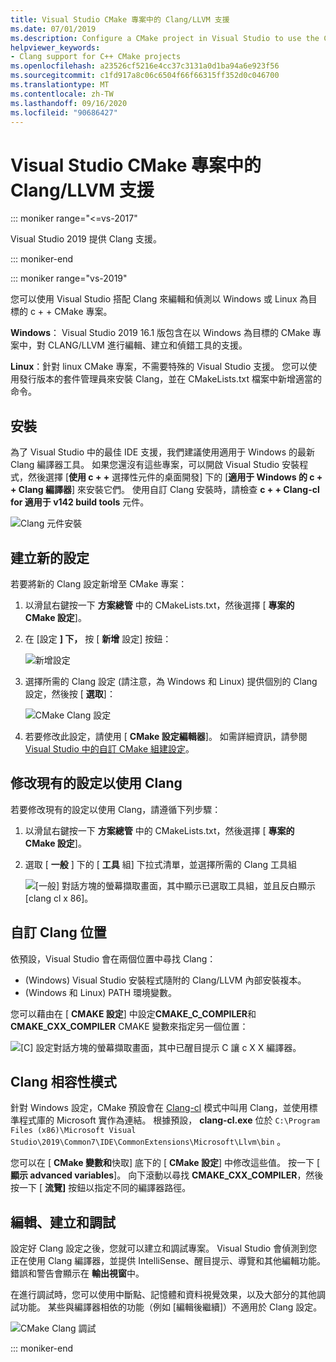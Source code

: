 ```yaml
---
title: Visual Studio CMake 專案中的 Clang/LLVM 支援
ms.date: 07/01/2019
ms.description: Configure a CMake project in Visual Studio to use the Clang/LLVM toolchain.
helpviewer_keywords:
- Clang support for C++ CMake projects
ms.openlocfilehash: a23526cf5216e4cc37c3131a0d1ba94a6e923f56
ms.sourcegitcommit: c1fd917a8c06c6504f66f66315ff352d0c046700
ms.translationtype: MT
ms.contentlocale: zh-TW
ms.lasthandoff: 09/16/2020
ms.locfileid: "90686427"
---
```

# <a name="clangllvm-support-in-visual-studio-cmake-projects"></a>Visual Studio CMake 專案中的 Clang/LLVM 支援

::: moniker range="<=vs-2017"

Visual Studio 2019 提供 Clang 支援。

::: moniker-end

::: moniker range="vs-2019"

您可以使用 Visual Studio 搭配 Clang 來編輯和偵測以 Windows 或 Linux 為目標的 c + + CMake 專案。

**Windows**： Visual Studio 2019 16.1 版包含在以 Windows 為目標的 CMake 專案中，對 CLANG/LLVM 進行編輯、建立和偵錯工具的支援。

**Linux**：針對 linux CMake 專案，不需要特殊的 Visual Studio 支援。 您可以使用發行版本的套件管理員來安裝 Clang，並在 CMakeLists.txt 檔案中新增適當的命令。

## <a name="install"></a>安裝

為了 Visual Studio 中的最佳 IDE 支援，我們建議使用適用于 Windows 的最新 Clang 編譯器工具。 如果您還沒有這些專案，可以開啟 Visual Studio 安裝程式，然後選擇 [**使用 c + +** 選擇性元件的桌面開發] 下的 [**適用于 Windows 的 c + + Clang 編譯器**] 來安裝它們。 使用自訂 Clang 安裝時，請檢查 **c + + Clang-cl for 適用于 v142 build tools** 元件。

![Clang 元件安裝](media/clang-install-vs2019.png)

## <a name="create-a-new-configuration"></a>建立新的設定

若要將新的 Clang 設定新增至 CMake 專案：

1. 以滑鼠右鍵按一下 **方案總管** 中的 CMakeLists.txt，然後選擇 [ **專案的 CMake 設定**]。

1. 在 [設定 **] 下，** 按 [ **新增** 設定] 按鈕：

   ![新增設定](media/cmake-add-config-icon.png)

1. 選擇所需的 Clang 設定 (請注意，為 Windows 和 Linux) 提供個別的 Clang 設定，然後按 [ **選取**]：

   ![CMake Clang 設定](media/cmake-clang-configuration.png)

1. 若要修改此設定，請使用 [ **CMake 設定編輯器**]。 如需詳細資訊，請參閱 [Visual Studio 中的自訂 CMake 組建設定](customize-cmake-settings.md)。

## <a name="modify-an-existing-configuration-to-use-clang"></a>修改現有的設定以使用 Clang

若要修改現有的設定以使用 Clang，請遵循下列步驟：

1. 以滑鼠右鍵按一下 **方案總管** 中的 CMakeLists.txt，然後選擇 [ **專案的 CMake 設定**]。

1. 選取 [ **一般** ] 下的 [ **工具** 組] 下拉式清單，並選擇所需的 Clang 工具組

   ![[一般] 對話方塊的螢幕擷取畫面，其中顯示已選取工具組，並且反白顯示 [clang cl x 86]。](media/cmake-clang-toolset.png)

## <a name="custom-clang-locations"></a>自訂 Clang 位置

依預設，Visual Studio 會在兩個位置中尋找 Clang：

-  (Windows) Visual Studio 安裝程式隨附的 Clang/LLVM 內部安裝複本。
-  (Windows 和 Linux) PATH 環境變數。

您可以藉由在 [ **CMAKE 設定**] 中設定**CMAKE_C_COMPILER**和**CMAKE_CXX_COMPILER** CMAKE 變數來指定另一個位置：

![[C] 設定對話方塊的螢幕擷取畫面，其中已醒目提示 C 讓 c X X 編譯器。](media/clang-location-cmake.png)

## <a name="clang-compatibility-modes"></a>Clang 相容性模式

針對 Windows 設定，CMake 預設會在 [Clang-cl](https://llvm.org/devmtg/2014-04/PDFs/Talks/clang-cl.pdf) 模式中叫用 Clang，並使用標準程式庫的 Microsoft 實作為連結。 根據預設， **clang-cl.exe** 位於 `C:\Program Files (x86)\Microsoft Visual Studio\2019\Common7\IDE\CommonExtensions\Microsoft\Llvm\bin` 。

您可以在 [ **CMake 變數和**快取] 底下的 [ **CMake 設定**] 中修改這些值。 按一下 [ **顯示 advanced variables**]。 向下滾動以尋找 **CMAKE_CXX_COMPILER**，然後按一下 [ **流覽]**  按鈕以指定不同的編譯器路徑。

## <a name="edit-build-and-debug"></a>編輯、建立和調試

設定好 Clang 設定之後，您就可以建立和調試專案。 Visual Studio 會偵測到您正在使用 Clang 編譯器，並提供 IntelliSense、醒目提示、導覽和其他編輯功能。 錯誤和警告會顯示在 **輸出視窗**中。

在進行調試時，您可以使用中斷點、記憶體和資料視覺效果，以及大部分的其他調試功能。 某些與編譯器相依的功能（例如 [編輯後繼續]）不適用於 Clang 設定。

![CMake Clang 調試](media/clang-debug-visualize.png)

::: moniker-end
